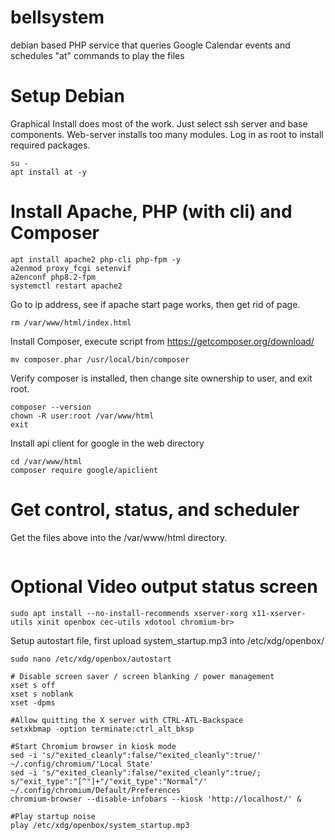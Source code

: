 # bellsystem
debian based PHP service that queries Google Calendar events and schedules "at" commands to play the files



# Setup Debian
Graphical Install does most of the work.  Just select ssh server and base components.  Web-server installs too many modules.
Log in as root to install required packages.
```
su -
apt install at -y
```

# Install Apache, PHP (with cli) and Composer
```
apt install apache2 php-cli php-fpm -y
a2enmod proxy_fcgi setenvif
a2enconf php8.2-fpm
systemctl restart apache2
```

Go to ip address, see if apache start page works, then get rid of page.
```
rm /var/www/html/index.html
```

Install Composer, execute script from https://getcomposer.org/download/
```
mv composer.phar /usr/local/bin/composer
```
Verify composer is installed, then change site ownership to user, and exit root.
```
composer --version
chown -R user:root /var/www/html
exit
```
Install api client for google in the web directory
```
cd /var/www/html
composer require google/apiclient
```


# Get control, status, and scheduler
Get the files above into the /var/www/html directory.
```

```


# Optional Video output status screen
```
sudo apt install --no-install-recommends xserver-xorg x11-xserver-utils xinit openbox cec-utils xdotool chromium-br>
```
Setup autostart file, first upload system_startup.mp3 into /etc/xdg/openbox/
```
sudo nano /etc/xdg/openbox/autostart
```
```
# Disable screen saver / screen blanking / power management
xset s off
xset s noblank
xset -dpms

#Allow quitting the X server with CTRL-ATL-Backspace
setxkbmap -option terminate:ctrl_alt_bksp

#Start Chromium browser in kiosk mode
sed -i 's/"exited_cleanly":false/"exited_cleanly":true/' ~/.config/chromium/'Local State'
sed -i 's/"exited_cleanly":false/"exited_cleanly":true/; s/"exit_type":"[^"]+"/"exit_type":"Normal"/' ~/.config/chromium/Default/Preferences
chromium-browser --disable-infobars --kiosk 'http://localhost/' &

#Play startup noise
play /etc/xdg/openbox/system_startup.mp3
```
